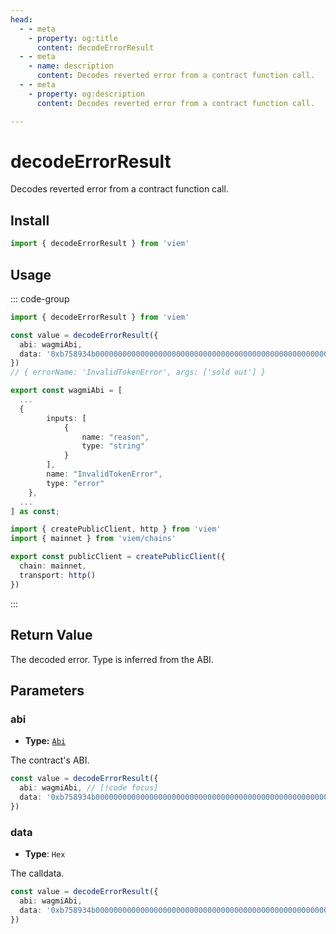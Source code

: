 ```yaml
---
head:
  - - meta
    - property: og:title
      content: decodeErrorResult
  - - meta
    - name: description
      content: Decodes reverted error from a contract function call.
  - - meta
    - property: og:description
      content: Decodes reverted error from a contract function call.

---
```


# decodeErrorResult

Decodes reverted error from a contract function call.

## Install

```ts
import { decodeErrorResult } from 'viem'
```

## Usage

::: code-group

```ts [example.ts]
import { decodeErrorResult } from 'viem'

const value = decodeErrorResult({
  abi: wagmiAbi,
  data: '0xb758934b000000000000000000000000000000000000000000000000000000000000002000000000000000000000000000000000000000000000000000000000000000600000000000000000000000000000000000000000000000000000000000000020000000000000000000000000000000000000000000000000000000000000000b68656c6c6f20776f726c64000000000000000000000000000000000000000000'
})
// { errorName: 'InvalidTokenError', args: ['sold out'] }
```

```ts [abi.ts]
export const wagmiAbi = [
  ...
  {
		inputs: [
			{
				name: "reason",
				type: "string"
			}
		],
		name: "InvalidTokenError",
		type: "error"
	},
  ...
] as const;
```

```ts [client.ts]
import { createPublicClient, http } from 'viem'
import { mainnet } from 'viem/chains'

export const publicClient = createPublicClient({
  chain: mainnet,
  transport: http()
})
```

:::

## Return Value

The decoded error. Type is inferred from the ABI.

## Parameters

### abi

- **Type:** [`Abi`](/docs/glossary/types#TODO)

The contract's ABI.

```ts
const value = decodeErrorResult({
  abi: wagmiAbi, // [!code focus]
  data: '0xb758934b000000000000000000000000000000000000000000000000000000000000002000000000000000000000000000000000000000000000000000000000000000600000000000000000000000000000000000000000000000000000000000000020000000000000000000000000000000000000000000000000000000000000000b68656c6c6f20776f726c64000000000000000000000000000000000000000000'
})
```

### data

- **Type**: `Hex`

The calldata.

```ts
const value = decodeErrorResult({
  abi: wagmiAbi,
  data: '0xb758934b000000000000000000000000000000000000000000000000000000000000002000000000000000000000000000000000000000000000000000000000000000600000000000000000000000000000000000000000000000000000000000000020000000000000000000000000000000000000000000000000000000000000000b68656c6c6f20776f726c64000000000000000000000000000000000000000000' // [!code focus]
})
```